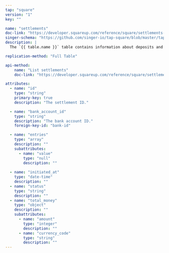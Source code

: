 ```yaml
---
tap: "square"
version: "1"
key: ""

name: "settlements"
doc-link: "https://developer.squareup.com/reference/square/settlements-api"
singer-schema: "https://github.com/singer-io/tap-square/blob/master/tap_square/schemas/settlements.json"
description: |
  The `{{ table.name }}` table contains information about deposits and withdrawals issued by {{ integration.display_name }}. This table cannot be replicated with a sandbox account due to restrictions from {{ integration.display_name }}.

replication-method: "Full Table"

api-method:
    name: "List settlements"
    doc-link: "https://developer.squareup.com/reference/square/settlements-api/v1-list-settlements"

attributes:
  - name: "id"
    type: "string"
    primary-key: true
    description: "The settlement ID."

  - name: "bank_account_id"
    type: "string"
    description: "The bank account ID."
    foreign-key-id: "bank-id"

  - name: "entries"
    type: "array"
    description: ""
    subattributes:
      - name: "value"
        type: "null"
        description: ""
  
  - name: "initiated_at"
    type: "date-time"
    description: ""
  - name: "status"
    type: "string"
    description: ""
  - name: "total_money"
    type: "object"
    description: ""
    subattributes:
      - name: "amount"
        type: "integer"
        description: ""
      - name: "currency_code"
        type: "string"
        description: ""
---
```


